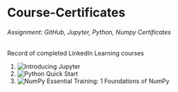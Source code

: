 # Course-Certificates
###### Assignment: GitHub, Jupyter, Python, Numpy Certificates <br>
Record of completed LinkedIn Learning courses <br>

1. ![Introducing Jupyter]()
2. ![Python Quick Start]()
3. ![NumPy Essential Training: 1 Foundations of NumPy]()
